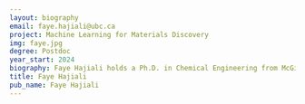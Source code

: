 ```yaml
---
layout: biography
email: faye.hajiali@ubc.ca
project: Machine Learning for Materials Discovery
img: faye.jpg
degree: Postdoc
year_start: 2024
biography: Faye Hajiali holds a Ph.D. in Chemical Engineering from McGill University, where she focused on developing “smart” and sustainable functional materials for the aerospace industry. Following her Ph.D., at McGill's Department of Chemistry, she explored “green” techniques for extracting bioplastics from crustacean shell waste, while also serving as an entrepreneurial lead for scale-up and commercialization. Later, Faye joined Hydron Energy Inc. as a Lead Scientist, contributing to the development of adsorbent materials for RNG upgrading. Recently, Faye has joined the Department of Chemical and Biological Engineering at UBC, aiming to adopt machine learning techniques for advancing materials discovery, thus contributing to the journey towards a net-zero future.
title: Faye Hajiali
pub_name: Faye Hajiali
---
```

